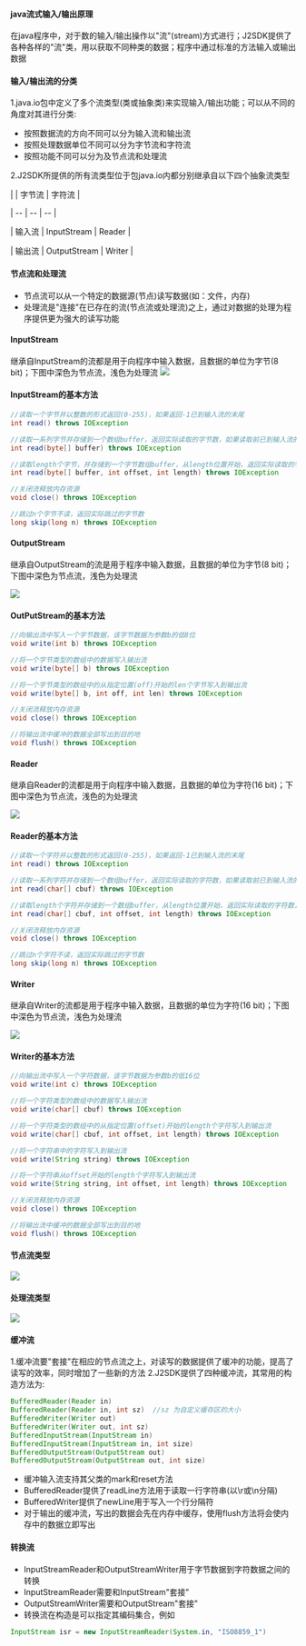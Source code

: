 #### java流式输入/输出原理
在java程序中，对于数的输入/输出操作以"流"(stream)方式进行；J2SDK提供了各种各样的"流"类，用以获取不同种类的数据；程序中通过标准的方法输入或输出数据


#### 输入/输出流的分类
1.java.io包中定义了多个流类型(类或抽象类)来实现输入/输出功能；可以从不同的角度对其进行分类:

+ 按照数据流的方向不同可以分为输入流和输出流
+ 按照处理数据单位不同可以分为字节流和字符流
+ 按照功能不同可以分为及节点流和处理流

2.J2SDK所提供的所有流类型位于包java.io内都分别继承自以下四个抽象流类型

|   | 字节流 | 字符流 |

| -- | -- | -- |

| 输入流 | InputStream |  Reader |

| 输出流 | OutputStream | Writer | 

#### 节点流和处理流

+ 节点流可以从一个特定的数据源(节点)读写数据(如：文件，内存)
+ 处理流是"连接"在已存在的流(节点流或处理流)之上，通过对数据的处理为程序提供更为强大的读写功能

#### InputStream

继承自InputStream的流都是用于向程序中输入数据，且数据的单位为字节(8 bit)；下图中深色为节点流，浅色为处理流
![](.流_images/851ef0fd.png)

#### InputStream的基本方法
```java
//读取一个字节并以整数的形式返回(0-255)，如果返回-1已到输入流的末尾
int read() throws IOException

//读取一系列字节并存储到一个数组buffer，返回实际读取的字节数，如果读取前已到输入流的末尾返回-1
int read(byte[] buffer) throws IOException

//读取length个字节，并存储到一个字节数组buffer，从length位置开始，返回实际读取的字节数，如果读取前已到输入流的末尾返回-1
int read(byte[] buffer, int offset, int length) throws IOException

//关闭流释放内存资源
void close() throws IOException

//跳过n个字节不读，返回实际跳过的字节数
long skip(long n) throws IOException
```


#### OutputStream
继承自OutputStream的流是用于程序中输入数据，且数据的单位为字节(8 bit)；下图中深色为节点流，浅色为处理流

![](.流_images/fc779f9a.png)


#### OutPutStream的基本方法
```java
//向输出流中写入一个字节数据，该字节数据为参数b的低8位
void write(int b) throws IOException

//将一个字节类型的数组中的数据写入输出流
void write(byte[] b) throws IOException

//将一个字节类型的数组中的从指定位置(off)开始的len个字节写入到输出流
void write(byte[] b, int off, int len) throws IOException

//关闭流释放内存资源
void close() throws IOException

//将输出流中缓冲的数据全部写出到目的地
void flush() throws IOException
```


#### Reader
继承自Reader的流都是用于向程序中输入数据，且数据的单位为字符(16 bit)；下图中深色为节点流，浅色的为处理流

![](.流_images/7ecf23b7.png)


#### Reader的基本方法
```java
//读取一个字符并以整数的形式返回(0-255)，如果返回-1已到输入流的末尾
int read() throws IOException

//读取一系列字符并存储到一个数组buffer，返回实际读取的字符数，如果读取前已到输入流的末尾返回-1
int read(char[] cbuf) throws IOException

//读取length个字符并存储到一个数组buffer，从length位置开始，返回实际读取的字符数，如果读取前已到输入流的末尾返回-1
int read(char[] cbuf, int offset, int length) throws IOException

//关闭流释放内存资源
void close() throws IOException

//跳过n个字符不读，返回实际跳过的字节数
long skip(long n) throws IOException
```


#### Writer
继承自Writer的流都是用于程序中输入数据，且数据的单位为字符(16 bit)；下图中深色为节点流，浅色为处理流

![](.流_images/45a73159.png)


#### Writer的基本方法
```java
//向输出流中写入一个字符数据，该字节数据为参数b的低16位
void write(int c) throws IOException

//将一个字符类型的数组中的数据写入输出流
void write(char[] cbuf) throws IOException

//将一个字符类型的数组中的从指定位置(offset)开始的length个字符写入到输出流
void write(char[] cbuf, int offset, int length) throws IOException

//将一个字符串中的字符写入到输出流
void write(String string) throws IOException

//将一个字符串从offset开始的length个字符写入到输出流
void write(String string, int offset, int length) throws IOException

//关闭流释放内存资源
void close() throws IOException

//将输出流中缓冲的数据全部写出到目的地
void flush() throws IOException
```   

#### 节点流类型

![](.流_images/b313abd5.png)


#### 处理流类型

![](.流_images/d159f4fa.png)


#### 缓冲流
1.缓冲流要"套接"在相应的节点流之上，对读写的数据提供了缓冲的功能，提高了读写的效率，同时增加了一些新的方法
2.J2SDK提供了四种缓冲流，其常用的构造方法为:
```java
BufferedReader(Reader in)
BufferedReader(Reader in, int sz)  //sz 为自定义缓存区的大小
BufferedWriter(Writer out)
BufferedWriter(Writer out, int sz) 
BufferedInputStream(InputStream in)
BufferedInputStream(InputStream in, int size)
BufferedOutputStream(OutputStream out) 
BufferedOutputStream(OutputStream out, int size)
```

+ 缓冲输入流支持其父类的mark和reset方法
+ BufferedReader提供了readLine方法用于读取一行字符串(以\r或\n分隔)
+ BufferedWriter提供了newLine用于写入一个行分隔符
+ 对于输出的缓冲流，写出的数据会先在内存中缓存，使用flush方法将会使内存中的数据立即写出


#### 转换流
+ InputStreamReader和OutputStreamWriter用于字节数据到字符数据之间的转换
+ InputStreamReader需要和InputStream"套接"
+ OutputStreamWriter需要和OutputStream"套接"
+ 转换流在构造是可以指定其编码集合，例如
```java
InputStream isr = new InputStreamReader(System.in, "ISO8859_1")
```


